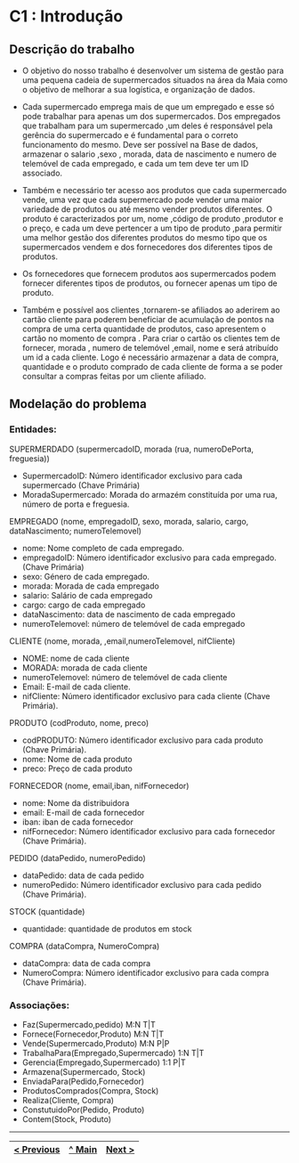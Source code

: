 # C1 : Introdução


## Descrição do trabalho
* O objetivo do nosso trabalho é desenvolver um sistema de gestão para uma pequena cadeia de supermercados situados na área da Maia como o objetivo de melhorar a sua logística, e organização de dados.

* Cada supermercado emprega mais de que um  empregado e esse só pode trabalhar para apenas um dos supermercados. Dos empregados que trabalham para um supermercado ,um deles é responsável pela gerência do supermercado e é fundamental para o correto funcionamento do mesmo. 
Deve ser possível na Base de dados, armazenar o salario ,sexo , morada, data de nascimento e numero de telemóvel de cada empregado, e cada um tem deve ter um ID associado.
* Também e necessário ter acesso  aos produtos que cada supermercado vende, uma vez que cada supermercado pode vender uma maior variedade de produtos ou até mesmo vender produtos diferentes. O produto é caracterizados por um, nome ,código de produto ,produtor e o preço, e cada um deve pertencer a um tipo de produto ,para permitir uma melhor gestão dos diferentes produtos do mesmo tipo que os supermercados vendem e dos fornecedores dos diferentes tipos de produtos.

* Os fornecedores que fornecem produtos aos supermercados podem fornecer diferentes tipos de produtos, ou fornecer apenas um tipo de produto.

* Também e possível aos clientes ,tornarem-se afiliados ao aderirem ao cartão cliente para poderem beneficiar de acumulação de pontos na compra de uma certa quantidade de produtos,  caso apresentem o cartão no momento de compra  . Para criar o cartão os clientes tem de fornecer, morada , numero de telemóvel ,email, nome e será atribuído um id a cada cliente.
Logo é necessário armazenar a data de compra, quantidade e o produto comprado de cada cliente de forma a se poder consultar a compras feitas por um cliente afiliado.






## Modelação do problema

### **Entidades**:
  



SUPERMERDADO (supermercadoID, morada (rua, numeroDePorta, freguesia))
*	SupermercadoID: Número identificador exclusivo para cada supermercado (Chave Primária)
*	MoradaSupermercado: Morada do armazém constituída por uma rua, número de porta e freguesia.


EMPREGADO (nome, empregadoID, sexo, morada, salario, cargo, dataNascimento; numeroTelemovel)
*	nome: Nome completo de cada empregado.
*	empregadoID: Número identificador exclusivo para cada empregado. (Chave Primária)
*	sexo: Género de cada empregado.
*	morada: Morada de cada empregado
*	salario: Salário de cada empregado
*	cargo: cargo de cada empregado
*   dataNascimento: data de nascimento de cada empregado
*   numeroTelemovel: número de telemóvel de cada empregado

CLIENTE (nome, morada, ,email,numeroTelemovel, nifCliente)
*	NOME: nome de cada cliente
*	MORADA: morada de cada cliente
*	numeroTelemovel: número de telemóvel de cada cliente
*	Email: E-mail de cada cliente.
*	nifCliente: Número identificador exclusivo para cada cliente (Chave Primária).

PRODUTO (codProduto, nome, preco) 
*	codPRODUTO: Número identificador exclusivo para cada produto (Chave Primária).
*	nome: Nome de cada produto
*   preco: Preço de cada produto

FORNECEDOR (nome, email,iban, nifFornecedor)
*	nome: Nome da distribuidora
*   email: E-mail de cada fornecedor
*   iban: iban de cada fornecedor
*   nifFornecedor: Número identificador exclusivo para cada fornecedor (Chave Primária).

PEDIDO (dataPedido, numeroPedido)
*   dataPedido: data de cada pedido
*   numeroPedido: Número identificador exclusivo para cada pedido (Chave Primária).

STOCK (quantidade)
*   quantidade: quantidade de produtos em stock

COMPRA (dataCompra, NumeroCompra)
*   dataCompra: data de cada compra
*   NumeroCompra: Número identificador exclusivo para cada compra (Chave Primária).

### **Associações**:
* Faz(Supermercado,pedido)                     M:N T|T
* Fornece(Fornecedor,Produto)                  M:N T|T
* Vende(Supermercado,Produto)                  M:N P|P
* TrabalhaPara(Empregado,Supermercado)         1:N T|T
* Gerencia(Empregado,Supermercado)             1:1 P|T
* Armazena(Supermercado, Stock)
* EnviadaPara(Pedido,Fornecedor)
* ProdutosComprados(Compra, Stock)
* Realiza(Cliente, Compra)
* ConstutuidoPor(Pedido, Produto)
* Contem(Stock, Produto)



---
[< Previous](rei00.md) | [^ Main](/../../) | [Next >](rei02.md)
:--- | :---: | ---: 
